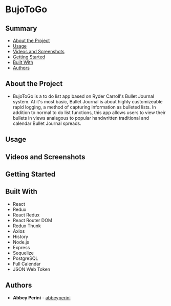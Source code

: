 <h1> BujoToGo </h1>

<h2> Summary </h2>

  - [About the Project](#about-the-project)
  - [Usage](#usage)
  - [Videos and Screenshots](#videos-and-screenshots)
  - [Getting Started](#getting-started)
  - [Built With](#built-with)
  - [Authors](#authors)

## About the Project

- BujoToGo is a to do list app based on Ryder Carroll's Bullet Journal system. At it's most basic, Bullet Journal is about highly customizeable rapid logging, a method of capturing information as bulleted lists. In addition to normal to do list functions, this app allows users to view their bullets in views analagous to popular handwritten traditional and calendar Bullet Journal spreads.

## Usage

## Videos and Screenshots

## Getting Started

## Built With

- React
- Redux
- React Redux
- React Router DOM
- Redux Thunk
- Axios
- History
- Node.js
- Express
- Sequelize
- PostgreSQL
- Full Calendar
- JSON Web Token

## Authors

- **Abbey Perini** - [abbeyperini](https://github.com/abbeyperini)
